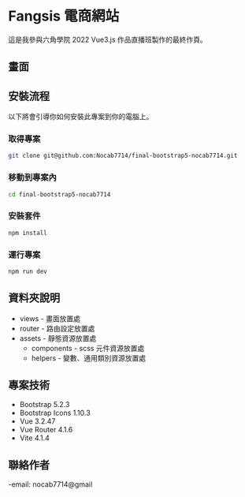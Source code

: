 # Fangsis 電商網站

這是我參與六角學院 2022 Vue3.js 作品直播班製作的最終作頁。

## 畫面

## 安裝流程

以下將會引導你如何安裝此專案到你的電腦上。

### 取得專案

```bash
git clone git@github.com:Nocab7714/final-bootstrap5-nocab7714.git
```

### 移動到專案內

```bash
cd final-bootstrap5-nocab7714
```

### 安裝套件

```bash
npm install
```

### 運行專案

```bash
npm run dev
```

## 資料夾說明

- views - 畫面放置處
- router - 路由設定放置處
- assets - 靜態資源放置處
  - components - scss 元件資源放置處
  - helpers - 變數、通用類別資源放置處

## 專案技術

- Bootstrap 5.2.3
- Bootstrap Icons 1.10.3
- Vue 3.2.47
- Vue Router 4.1.6
- Vite 4.1.4

## 聯絡作者

-email: nocab7714@gmail
